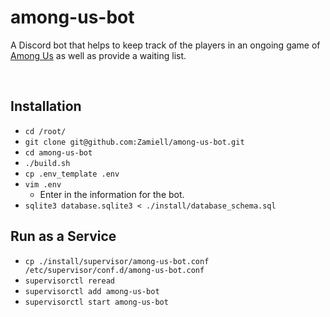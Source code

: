# among-us-bot

A Discord bot that helps to keep track of the players in an ongoing game of <a href="https://store.steampowered.com/app/945360/Among_Us/">Among Us</a> as well as provide a waiting list.

<br />

## Installation

* `cd /root/`
* `git clone git@github.com:Zamiell/among-us-bot.git`
* `cd among-us-bot`
* `./build.sh`
* `cp .env_template .env`
* `vim .env`
  * Enter in the information for the bot.
* `sqlite3 database.sqlite3 < ./install/database_schema.sql`

## Run as a Service

* `cp ./install/supervisor/among-us-bot.conf /etc/supervisor/conf.d/among-us-bot.conf`
* `supervisorctl reread`
* `supervisorctl add among-us-bot`
* `supervisorctl start among-us-bot`
